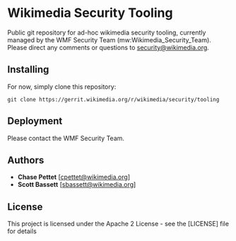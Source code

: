 # Wikimedia Security Tooling

Public git repository for ad-hoc wikimedia security tooling, currently managed
by the WMF Security Team (mw:Wikimedia_Security_Team).  Please direct any
comments or questions to security@wikimedia.org.

## Installing

For now, simply clone this repository:

```
git clone https://gerrit.wikimedia.org/r/wikimedia/security/tooling
```

## Deployment

Please contact the WMF Security Team.

## Authors

* **Chase Pettet** [cpettet@wikimedia.org]
* **Scott Bassett** [sbassett@wikimedia.org]

## License

This project is licensed under the Apache 2 License - see the [LICENSE] file for details 
